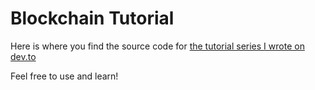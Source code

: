 # Blockchain Tutorial

Here is where you find the source code for [the tutorial series I wrote on dev.to](https://dev.to/freakcdev297/series/15322)

Feel free to use and learn!
